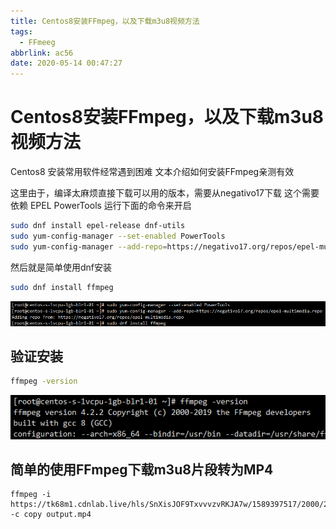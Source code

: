 ```yaml
---
title: Centos8安装FFmpeg，以及下载m3u8视频方法
tags:
  - FFmeeg
abbrlink: ac56
date: 2020-05-14 00:47:27
---
```

# Centos8安装FFmpeg，以及下载m3u8视频方法
Centos8 安装常用软件经常遇到困难 文本介绍如何安装FFmpeg亲测有效

这里由于，编译太麻烦直接下载可以用的版本，需要从negativo17下载
这个需要依赖 EPEL PowerTools 运行下面的命令来开启
```bash
sudo dnf install epel-release dnf-utils
sudo yum-config-manager --set-enabled PowerTools
sudo yum-config-manager --add-repo=https://negativo17.org/repos/epel-multimedia.repo
```


然后就是简单使用dnf安装

```bash
sudo dnf install ffmpeg
```
![截图](./2020-05-14-01-00-49.png)


## 验证安装

```bash
ffmpeg -version
```


![验证结果](./2020-05-14-01-02-03.png)

## 简单的使用FFmpeg下载m3u8片段转为MP4
```
ffmpeg -i https://tk68m1.cdnlab.live/hls/SnXisJOF9TxvvvzvRKJA7w/1589397517/2000/2970/2970.m3u8 -c copy output.mp4
```